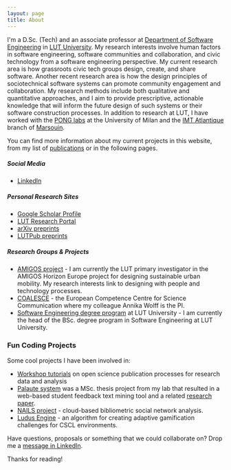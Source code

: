 ```yaml
---
layout: page
title: About
---
```


I'm a D.Sc. (Tech) and an associate professor at [Department of Software Engineering](https://www.lut.fi/en/about-lut/faculties/lut-school-engineering-science/software-engineering) in [LUT University](http://www.lut.fi/). My research interests involve human factors in software engineering, software communities and collaboration, and civic technology from a software engineering perspective. My current research area is how grassroots civic tech groups design, create, and share software. Another recent research area is how the design principles of sociotechnical software systems can promote community engagement and collaboration. My research methods include both qualitative and quantitative approaches, and I aim to provide prescriptive, actionable knowledge that will inform the future design of such systems or their software construction processes. In addition to research at LUT, I have worked with the [PONG labs](https://pong.di.unimi.it/) at the University of Milan and the [IMT Atlantique](https://www.imt-atlantique.fr/en/about/elite-technological-university) branch of [Marsouin](https://www.marsouin.org/article625.html).

You can find more information about my current projects in this website, from my list of [publications](/publications/) or in the following pages.

##### Social Media

 * [LinkedIn](https://www.linkedin.com/in/anttiknutas)

##### Personal Research Sites

 * [Google Scholar Profile](https://scholar.google.com/citations?user=svyPd-YAAAAJ)
 * [LUT Research Portal](https://research.lut.fi/converis/portal/Person/40268?auxfun=&lang=en_GB)
 * [arXiv preprints](https://arxiv.org/search/cs?searchtype%253Dauthor%2526query%253DKnutas%252C%252BA)
 * [LUTPub preprints](https://lutpub.lut.fi/browse?type%253Dauthor%2526value%253DKnutas%252C%252BAntti)

##### Research Groups & Projects
 
 * [AMIGOS project](https://amigos-project.eu/) - I am currently the LUT primary investigator in the AMIGOS Horizon Europe project for designing sustainable urban mobility. My research interests link to designing with people and technology processes.
 * [COALESCE](https://coalesceproject.eu/) - the European Competence Centre for Science Communication where my colleague Annika Wolff is the PI.
 * [Software Engineering degree program](https://www.lut.fi/fi/opiskelu/tekniikka/tietotekniikan-kandidaattiohjelma) at LUT University - I am currently the head of the BSc. degree program in Software Engineering at LUT University.

### Fun Coding Projects

Some cool projects I have been involved in:

* [Workshop tutorials](https://parcos-project.eu/avi2022/) on open science publication processes for research data and analysis
* [Palaute system](https://doi.org/10.5281/zenodo.3964072) was a MSc. thesis project from my lab that resulted in a web-based student feedback text mining tool and a related [research paper](https://doi.org/10.1109/ACCESS.2021.3116425).
* [NAILS project](https://anttiknutas.net/nails/) - cloud-based bibliometric social network analysis.
* [Ludus Engine](https://github.com/aknutas/ludusengine) - an algorithm for creating adaptive gamification challenges for CSCL environments.

Have questions, proposals or something that we could collaborate on? Drop me a [message in LinkedIn](https://www.linkedin.com/in/anttiknutas/).

Thanks for reading!
